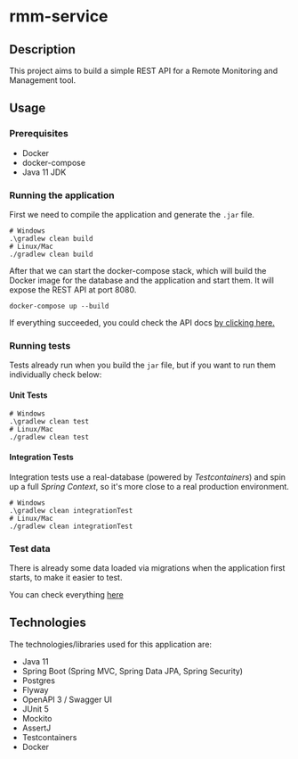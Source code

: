 # rmm-service

## Description

This project aims to build a simple REST API for a Remote Monitoring and Management tool.

## Usage

### Prerequisites

- Docker
- docker-compose
- Java 11 JDK

### Running the application

First we need to compile the application and generate the `.jar` file.
```shell
# Windows
.\gradlew clean build
# Linux/Mac
./gradlew clean build
```

After that we can start the docker-compose stack, which will build the Docker image for the database and the application
and start them. It will expose the REST API at port 8080.

```shell
docker-compose up --build
```

If everything succeeded, you could check the API docs [by clicking here.](http://localhost:8080/swagger-ui.html)

### Running tests

Tests already run when you build the `jar` file, but if you want to run them individually check below:

#### Unit Tests

```shell
# Windows
.\gradlew clean test
# Linux/Mac
./gradlew clean test
```

#### Integration Tests

Integration tests use a real-database (powered by *Testcontainers*) and spin up a full *Spring Context*, so it's more close to a real production environment.

```shell
# Windows
.\gradlew clean integrationTest
# Linux/Mac
./gradlew clean integrationTest
```

### Test data

There is already some data loaded via migrations when the application first starts, to make it easier to test.

You can check everything [here](src/main/resources/db/migration)

## Technologies

The technologies/libraries used for this application are:

- Java 11
- Spring Boot (Spring MVC, Spring Data JPA, Spring Security)
- Postgres
- Flyway
- OpenAPI 3 / Swagger UI
- JUnit 5
- Mockito
- AssertJ
- Testcontainers
- Docker

